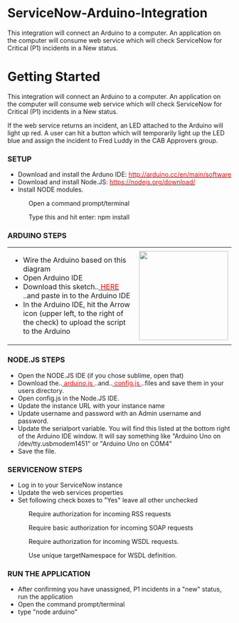 # ServiceNow-Arduino-Integration
This integration will connect an Arduino to a computer. An application on the computer will consume web service which will check ServiceNow for Critical (P1) incidents in a New status.

<h1>Getting Started</h1>

This integration will connect an Arduino to a computer. An application on the computer will consume web service which will check ServiceNow for Critical (P1) incidents in a New status.<br/>

If the web service returns an incident, an LED attached to the Arduino will light up red. A user can hit a button which will temporarily light up the LED blue and assign the incident to Fred Luddy in the CAB Approvers group.<br/>

<h3>SETUP</h3>
<ul>
<li>    Download and install the Arduno IDE: <a href="http://arduino.cc/en/main/software"><font color="red">http://arduino.cc/en/main/software</font></a></li>
<li>    Download and install Node.JS: <a href="https://nodejs.org/download/"><font color="red">https://nodejs.org/download/</font></a></li>
<li>    Install NODE modules.</li>
        <ol>    Open a command prompt/terminal</ol>
        <ol>    Type this and hit enter: npm install</ol>
</ul>

<h3>ARDUINO STEPS</h3>
<table width="600" colspacing="0" cellpadding="0">
<tr>
<td valign="top">
<ul>
<li>    Wire the Arduino based on this diagram</li>		
<li>    Open Arduino IDE</li>
<li>    Download this sketch..<a href="https://github.com/chengdu28/ServiceNow-Arduino-Integration/blob/master/arduinosketch.ino"><font color="red"> HERE </font></a>..and paste in to the Arduino IDE</li>
<li>    In the Arduino IDE, hit the Arrow icon (upper left, to the right of the check) to upload the script to the Arduino</li>
</ul>
</td>
<td>
<a href="https://cloud.githubusercontent.com/assets/11547510/7054056/ef2ec7b2-de07-11e4-9c73-b4c78a837b26.png" border="0"><img src="https://cloud.githubusercontent.com/assets/11547510/7054056/ef2ec7b2-de07-11e4-9c73-b4c78a837b26.png" width="200"/></a>
</td>
</tr>
</table>

<h3>NODE.JS STEPS</h3>
<ul>
<li>    Open the NODE.JS IDE (if you chose sublime, open that)</li>
<li>    Download the..<a href="https://github.com/chengdu28/ServiceNow-Arduino-Integration/blob/master/arduino.js"><font color="red"> arduino.js </font></a>..and..<a href="https://github.com/chengdu28/ServiceNow-Arduino-Integration/blob/master/config.js"><font color="red"> config.js </font></a>..files and save them in your users directory.</li>
<li>    Open config.js in the Node.JS IDE.</li>
<li>    Update the instance URL with your instance name	</li>
<li>    Update username and password with an Admin username and password.</li>
<li>     Update the serialport variable.  You will find this listed at the bottom right of the Arduino IDE window. It will say something like "Arduino Uno on /dev/tty.usbmodem1451" or  "Arduino Uno on COM4"	</li>
<li>    Save the file.</li>
</ul>

<h3>SERVICENOW STEPS</h3>
<ul>
<li>    Log in to your ServiceNow instance</li>
<li>    Update the web services properties</li>
<li>    Set following check boxes to "Yes" leave all other unchecked</li>
        <ol>    Require authorization for incoming RSS requests</ol>
        <ol>    Require basic authorization for incoming SOAP requests</ol>
        <ol>    Require authorization for incoming WSDL requests.</ol>
        <ol>    Use unique targetNamespace for WSDL definition.</ol>
</ul>

<h3>RUN THE APPLICATION</h3>
<ul>
<li>    After confirming you have unassigned, P1 incidents in a "new" status, run the application</li>
<li>    Open the command prompt/terminal</li>
<li>    type "node arduino"</li>
</ul>



